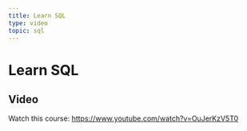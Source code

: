 ```yaml
---
title: Learn SQL
type: video
topic: sql
---
```


# Learn SQL

## Video

Watch this course: https://www.youtube.com/watch?v=OuJerKzV5T0
